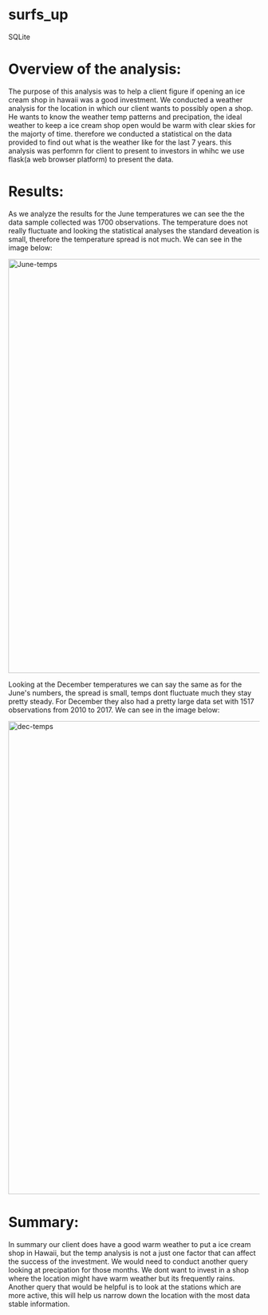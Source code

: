# surfs_up
SQLite

# Overview of the analysis: 
The purpose of this analysis was to help a client figure if opening an ice cream shop in hawaii was a good investment. We conducted a weather analysis for the location in which our client wants to possibly open a shop. He wants to know the weather temp patterns and precipation, the ideal weather to keep a ice cream shop open would be warm with clear skies for the majorty of time. therefore we conducted a statistical on the data provided to find out what is the weather like for the last 7 years. this analysis was perfomrn for client to present to investors in whihc we use flask(a web browser platform) to present the data.

# Results: 
As we analyze the results for the June temperatures we can see the the data sample collected was 1700 observations. The temperature does not really fluctuate and looking the statistical analyses the standard deveation is small, therefore the temperature spread is not much. We can see in the image below:

<img width="829" alt="June-temps" src="https://user-images.githubusercontent.com/93267002/154803746-ee188a28-d2f4-4a48-b390-0440f2f8c263.png">

Looking at the December temperatures we can say the same as for the June's numbers, the spread is small, temps dont fluctuate much they stay pretty steady. For December they also had a pretty large data set with 1517 observations from 2010 to 2017. We can see in the image below:

<img width="947" alt="dec-temps" src="https://user-images.githubusercontent.com/93267002/154803900-3cf3afa5-22b8-46b7-baf4-30a4d21fc4ef.png">


# Summary: 
In summary our client does have a good warm weather to put a ice cream shop in Hawaii, but the temp analysis is not a just one factor that can affect the success of the investment. We would need to conduct another query looking at precipation for those months. We dont want to invest in a shop where the location might have warm weather but its frequently rains. Another query that would be helpful is to look at the stations which are more active, this will help us narrow down the location with the most data stable information.
